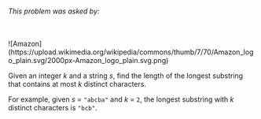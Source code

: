 ###### This problem was asked by:
<br>
![Amazon](https://upload.wikimedia.org/wikipedia/commons/thumb/7/70/Amazon_logo_plain.svg/2000px-Amazon_logo_plain.svg.png)

Given an integer _k_ and a string _s_, find the length of the longest substring that contains at most _k_ distinct characters.

For example, given _s_ = ``"abcba"`` and _k_ = `2`, the longest substring with _k_ distinct characters is ``"bcb"``.

